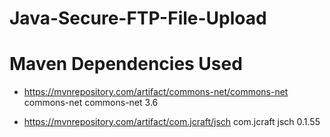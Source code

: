 # Java-Secure-FTP-File-Upload


# Maven Dependencies Used

 - <https://mvnrepository.com/artifact/commons-net/commons-net>
		<dependency>
			<groupId>commons-net</groupId>
			<artifactId>commons-net</artifactId>
			<version>3.6</version>
		</dependency>
    
- <https://mvnrepository.com/artifact/com.jcraft/jsch>
		<dependency>
			<groupId>com.jcraft</groupId>
			<artifactId>jsch</artifactId>
			<version>0.1.55</version>
		</dependency>
